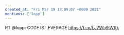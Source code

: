 ```yaml
---
created_at: "Fri Mar 19 18:09:07 +0000 2021"
mentions: ['lopp']
---
```


RT @lopp: CODE IS LEVERAGE https://t.co/LJ7Wb9iWRk